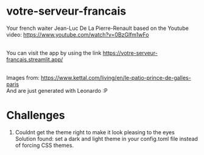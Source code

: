 # votre-serveur-francais
Your french waiter Jean-Luc De La Pierre-Renault based on the Youtube video: https://www.youtube.com/watch?v=0BzGlfm1wFo</br></br>

You can visit the app by using the link https://votre-serveur-francais.streamlit.app/ </br></br>

Images from: https://www.kettal.com/living/en/le-patio-prince-de-galles-paris</br>
And are just generated with Leonardo :P

# Challenges
1. Couldnt get the theme right to make it look pleasing to the eyes</br>
Solution found: set a dark and light theme in your config.toml file instead of forcing CSS themes.
